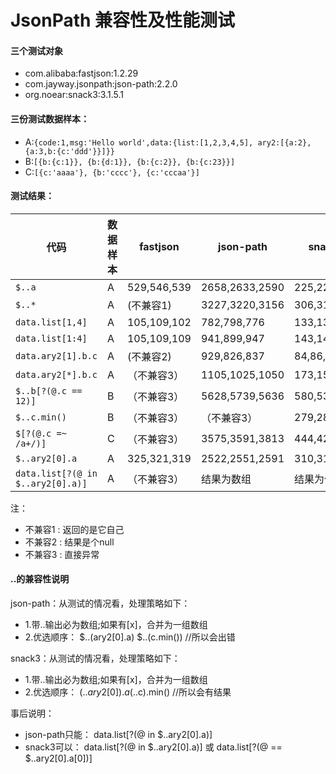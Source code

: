 # JsonPath 兼容性及性能测试
#### 三个测试对象
* com.alibaba:fastjson:1.2.29
* com.jayway.jsonpath:json-path:2.2.0
* org.noear:snack3:3.1.5.1

#### 三份测试数据样本：
* A:`{code:1,msg:'Hello world',data:{list:[1,2,3,4,5], ary2:[{a:2},{a:3,b:{c:'ddd'}}]}}`
* B:`[{b:{c:1}}, {b:{d:1}}, {b:{c:2}}, {b:{c:23}}]`
* C:`[{c:'aaaa'}, {b:'cccc'}, {c:'cccaa'}]`

#### 测试结果：

| 代码 | 数据样本 | fastjson | json-path | snack3 |
| --- | --- | ---| --- | --- |
| `$..a` | A | 529,546,539 | 2658,2633,2590 | 225,225,232 |
| `$..*` | A | (不兼容1) | 3227,3220,3156 | 306,315,325 |
| `data.list[1,4]` | A | 105,109,102 | 782,798,776 | 133,137,131 |
| `data.list[1:4]` | A | 105,109,109 | 941,899,947 | 143,145,146 |
| `data.ary2[1].b.c` | A | (不兼容2) | 929,826,837 | 84,86,80 |
| `data.ary2[*].b.c` | A | （不兼容3） | 1105,1025,1050 | 173,152,155 |
| `$..b[?(@.c == 12)]` | B | （不兼容3） | 5628,5739,5636 | 580,535,532 |
| `$..c.min()` | B | （不兼容3） | （不兼容3） | 279,282,285 |
| `$[?(@.c =~ /a+/)]` | C | （不兼容3） | 3575,3591,3813 | 444,423,429 |
| `$..ary2[0].a` | A | 325,321,319 | 2522,2551,2591 | 310,311,314 |
| `data.list[?(@ in $..ary2[0].a)]` | A | （不兼容3） | 结果为数组 | 结果为值 |
注：
* 不兼容1 : 返回的是它自己
* 不兼容2 : 结果是个null
* 不兼容3 : 直接异常

#### ..的兼容性说明
json-path：从测试的情况看，处理策略如下：
* 1.带..输出必为数组;如果有[x]，合并为一组数组
* 2.优选顺序：
 $..(ary2[0].a) 
 $..(c.min())   //所以会出错

snack3：从测试的情况看，处理策略如下：
* 1.带..输出必为数组;如果有[x]，合并为一组数组
* 2.优选顺序：
($..ary2[0]).a    
($..c).min()  //所以会有结果

事后说明：
* json-path只能：
data.list[?(@ in $..ary2[0].a)]
* snack3可以：
data.list[?(@ in $..ary2[0].a)] 或
data.list[?(@ == $..ary2[0].a[0])]
